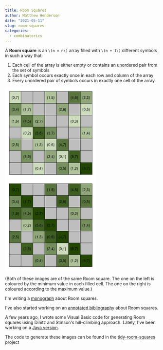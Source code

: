 ```yaml
---
title: Room Squares
author: Matthew Henderson
date: "2021-05-11"
slug: room-squares
categories:
  - combinatorics
---
```


A **Room square**
is an `\(n × n\)` array filled with `\(n + 1\)`
different symbols in such a way that:

  1. Each cell of the array is either empty or contains an unordered pair
     from the set of symbols
  2. Each symbol occurs exactly once in each row and column of the array
  3. Every unordered pair of symbols occurs in exactly one cell of the array.

![seven by seven room square coloured by min value](https://raw.githubusercontent.com/MHenderson/tidy-room-squares/master/min.png)
![seven by seven room square coloured by max value](https://raw.githubusercontent.com/MHenderson/tidy-room-squares/master/max.png)

(Both of these images are of the same Room square.
The one on the left is coloured by the minimum
value in each filled cell. The one on the right
is coloured according to the maximum value.)

I'm writing a
[monograph](/projects/room)
about Room squares.

I've also started working
on an [annotated bibliography](/projects/room-squares-bib)
about Room squares.

A few years ago,
I wrote some Visual Basic code
for generating Room squares
using Dinitz and Stinson's
hill-climbing approach.
Lately,
I've been working
on a
[Java version](/projects/room-square-generator).

The code to generate these images
can be found in the
[tidy-room-squares](/projects/tidy-room-squares)
project
